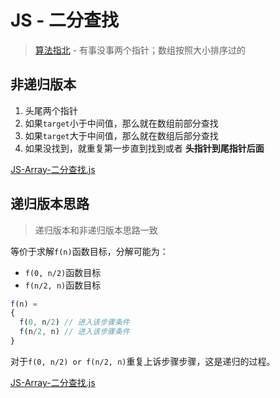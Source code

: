 # JS - 二分查找
> [算法指北](https://github.com/JiangWeixian/JS-Tips/blob/master/docs/Config/%E7%AE%97%E6%B3%95-%E6%80%9D%E8%B7%AF%E6%8C%87%E5%8D%97.md) - 有事没事两个指针；数组按照大小排序过的

## 非递归版本

1. 头尾两个指针
2. 如果`target`小于中间值，那么就在数组前部分查找
3. 如果`target`大于中间值，那么就在数组后部分查找
4. 如果没找到，就重复第一步直到找到或者 **头指针到尾指针后面**

[JS-Array-二分查找.js](https://github.com/JiangWeixian/JS-Tips/blob/master/docs/Grammar/JS/JS-Array-%E4%BA%8C%E5%88%86%E6%9F%A5%E6%89%BE.js)

## 递归版本思路

> 递归版本和非递归版本思路一致

等价于求解`f(n)`函数目标，分解可能为：

* `f(0, n/2)`函数目标
* `f(n/2, n)`函数目标

```JavaScript
f(n) = 
{
  f(0, n/2) // 进入该步骤条件
  f(n/2, n) // 进入该步骤条件
}
```

对于`f(0, n/2) or f(n/2, n)`重复上诉步骤步骤，这是递归的过程。

[JS-Array-二分查找.js](https://github.com/JiangWeixian/JS-Tips/blob/master/docs/Grammar/JS/JS-Array-%E4%BA%8C%E5%88%86%E6%9F%A5%E6%89%BE.js)